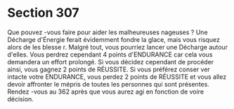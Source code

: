 # Section 307

Que pouvez -vous faire pour aider les malheureuses nageuses ? Une Décharge d'Énergie
ferait évidemment fondre la glace, mais vous risquez alors de les blesse r. Malgré tout,
vous pourriez lancer une  Décharge  autour d'elles. Vous perdrez cependant 4 points
d'ENDURANCE car cela vous demandera un effort prolongé. Si vous décidez cependant
de procéder ainsi, vous gagnez 2 points de RÉUSSITE. Si vous préférez conser ver intacte
votre ENDURANCE, vous perdez 2 points de RÉUSSITE et vous allez devoir affronter
le mépris de toutes les personnes qui sont présentes. Rendez -vous au  362  après que vous
aurez agi en fonction de voire décision.